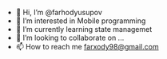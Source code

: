 - 👋 Hi, I’m @farhodyusupov
- 👀 I’m interested in Mobile programming
- 🌱 I’m currently learning state managemet
- 💞️ I’m looking to collaborate on ...
- 📫 How to reach me farxody98@gmail.com

<!---
farhodyusupov/farhodyusupov is a ✨ special ✨ repository because its `README.md` (this file) appears on your GitHub profile.
You can click the Preview link to take a look at your changes.
--->
